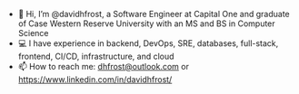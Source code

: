 - 👋 Hi, I’m @davidhfrost, a Software Engineer at Capital One and graduate of Case Western Reserve University with an MS and BS in Computer Science
- 💻 I have experience in backend, DevOps, SRE, databases, full-stack, frontend, CI/CD, infrastructure, and cloud
- 📫 How to reach me: dhfrost@outlook.com or https://www.linkedin.com/in/davidhfrost/

<!---
davidhfrost/davidhfrost is a ✨ special ✨ repository because its `README.md` (this file) appears on your GitHub profile.
You can click the Preview link to take a look at your changes.
--->
